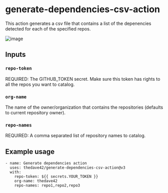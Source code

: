 # generate-dependencies-csv-action

This action generates a csv file that contains a list of the depenencies detected for each of the specified repos.

![image](https://user-images.githubusercontent.com/50186003/110385625-06664900-8014-11eb-8f38-eda7789a797b.png)

## Inputs

### `repo-token`

REQUIRED: The GITHUB_TOKEN secret. Make sure this token has rights to all the repos you want to catalog.

### `org-name`

The name of the owner/organization that contains the repositories (defaults to current repository owner).

### `repo-names`

REQUIRED: A comma separated list of repository names to catalog.


## Example usage

    - name: Generate dependencies action
      uses: thedave42/generate-dependencies-csv-action@v3
      with:
        repo-token: ${{ secrets.YOUR_TOKEN }}
        org-name: thedave42
        repo-names: repo1,repo2,repo3
